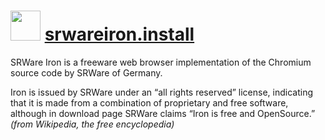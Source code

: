 # <img src="https://cdn.jsdelivr.net/gh/olafhaag/chocolatey-packages@master/automatic/srwareiron/srwareiron.png" width="48" height="48"/> [srwareiron.install](https://chocolatey.org/packages/srwareiron.install)

SRWare Iron is a freeware web browser implementation of the Chromium source code by SRWare of Germany.

Iron is issued by SRWare under an “all rights reserved” license, indicating that it is made from a combination of proprietary and free software, although in download page SRWare claims “Iron is free and OpenSource.” *(from Wikipedia, the free encyclopedia)*
